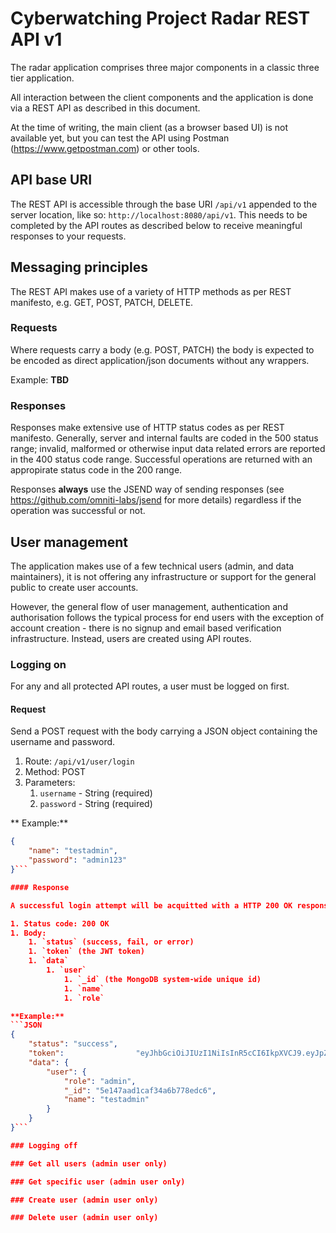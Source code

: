 # Cyberwatching Project Radar REST API v1

The radar application comprises three major components in a classic three tier application.

All interaction between the client components and the application is done via a REST API as described in this document.

At the time of writing, the main client (as a browser based UI) is not available yet, but you can test the API using Postman (https://www.getpostman.com) or other tools.

## API base URI

The REST API is accessible through the base URI `/api/v1` appended to the server location, like so: `http://localhost:8080/api/v1`. This needs to be completed by the API routes as described below to receive meaningful responses to your requests.

## Messaging principles

The REST API makes use of a variety of HTTP methods as per REST manifesto, e.g. GET, POST, PATCH, DELETE.

### Requests

Where requests carry a body (e.g. POST, PATCH) the body is expected to be encoded as direct application/json documents without any wrappers.

Example: **TBD**

### Responses

Responses make extensive use of HTTP status codes as per REST manifesto. Generally, server and internal faults are coded in the 500 status range; invalid, malformed or otherwise input data related errors are reported in the 400 status code range. Successful operations are returned with an appropirate status code in the 200 range.

Responses **always** use the JSEND way of sending responses (see https://github.com/omniti-labs/jsend for more details) regardless if the operation was successful or not.

## User management

The application makes use of a few technical users (admin, and data maintainers), it is not offering any infrastructure or support for the general public to create user accounts.

However, the general flow of user management, authentication and authorisation follows the typical process for end users with the exception of account creation - there is no signup and email based verification infrastructure. Instead, users are created using API routes.

### Logging on

For any and all protected API routes, a user must be logged on first.

#### Request

Send a POST request with the body carrying a JSON object containing the username and password.

1. Route: `/api/v1/user/login`
1. Method: POST
1. Parameters:
    1. `username` - String (required)
    1. `password` - String (required)

** Example:**
```json
{ 
    "name": "testadmin", 
    "password": "admin123" 
}```

#### Response

A successful login attempt will be acquitted with a HTTP 200 OK response carrying the JWT token (representng the login session) and the user details:

1. Status code: 200 OK
1. Body:
    1. `status` (success, fail, or error)
    1. `token` (the JWT token)
    1. `data`
        1. `user`
            1. `_id` (the MongoDB system-wide unique id)
            1. `name`
            1. `role`

**Example:**
```JSON
{
    "status": "success",
    "token":                "eyJhbGciOiJIUzI1NiIsInR5cCI6IkpXVCJ9.eyJpZCI6IjVlMTQ3YWFkMWNhZjM0YTZiNzc4ZWRjNiIsImlhdCI6MTU3ODQwMDUxNywiZXhwIjoxNTgwOTkyNTE3fQ.OlQHf0WE9X3zfX0L0dRxVYXDWEr_rimdqMGlWVUDe30",
    "data": {
        "user": {
            "role": "admin",
            "_id": "5e147aad1caf34a6b778edc6",
            "name": "testadmin"
        }
    }
}```

### Logging off

### Get all users (admin user only)

### Get specific user (admin user only)

### Create user (admin user only)

### Delete user (admin user only)
